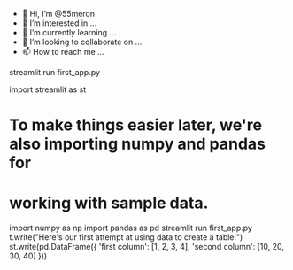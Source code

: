 - 👋 Hi, I’m @55meron
- 👀 I’m interested in ...
- 🌱 I’m currently learning ...
- 💞️ I’m looking to collaborate on ...
- 📫 How to reach me ...

<!---
55meron/55meron is a ✨ special ✨ repository because its `README.md` (this file) appears on your GitHub profile.
You can click the Preview link to take a look at your changes.
--->streamlit run first_app.py
import streamlit as st
# To make things easier later, we're also importing numpy and pandas for
# working with sample data.
import numpy as np
import pandas as pd
streamlit run first_app.py
t.write("Here's our first attempt at using data to create a table:")
st.write(pd.DataFrame({
    'first column': [1, 2, 3, 4],
    'second column': [10, 20, 30, 40]
    }))
    
